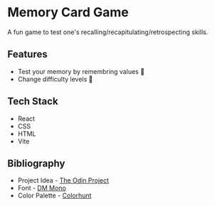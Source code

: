 # Memory Card Game

A fun game to test one's recalling/recapitulating/retrospecting skills.

## Features

- Test your memory by remembring values 🧠
- Change difficulty levels 🔢

## Tech Stack

- React
- CSS
- HTML
- Vite

## Bibliography

- Project Idea - [The Odin Project](https://www.theodinproject.com/lessons/node-path-javascript-memory-card)
- Font - [DM Mono](https://fonts.google.com/specimen/DM+Mono?query=DM+Mono)
- Color Palette - [Colorhunt](https://colorhunt.co)
